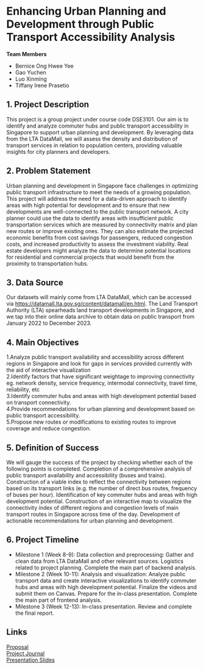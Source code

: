 # Enhancing Urban Planning and Development through Public Transport Accessibility Analysis

**Team Members**
- Bernice Ong Hwee Yee
- Gao Yuchen
- Luo Xinming
- Tiffany Irene Prasetio

## 1. Project Description
This project is a group project under course code DSE3101. Our aim is to identify and analyze commuter hubs and public transport accessibility in Singapore to support urban planning and development. By leveraging data from the LTA DataMall, we will assess the density and distribution of transport services in relation to population centers, providing valuable insights for city planners and developers. 


## 2. Problem Statement
Urban planning and development in Singapore face challenges in optimizing public transport infrastructure to meet the needs of a growing population. This project will address the need for a data-driven approach to identify areas with high potential for development and to ensure that new developments are well-connected to the public transport network.
A city planner could use the data to identify areas with insufficient public transportation services which are measured  by connectivity matrix and plan new routes or improve existing ones. They can also estimate the projected economic benefits from cost savings for passengers, reduced congestion costs, and increased productivity to assess the investment viability. 
Real estate developers might analyze the data to determine potential locations for residential and commercial projects that would benefit from the proximity to transportation hubs.
 
## 3. Data Source
Our datasets will mainly come from LTA DataMall, which can be accessed via https://datamall.lta.gov.sg/content/datamall/en.html. The Land Transport Authority (LTA) spearheads land transport developments in Singapore, and we tap into their online data archive to obtain data on public transport from January 2022 to December 2023. 

## 4. Main Objectives
1.Analyze public transport availability and accessibility across different regions in Singapore and look for gaps in services provided currently with the aid of interactive visualization \
2.Identify factors that have significant weightage to improving connectivity eg. network density, service frequency, intermodal connectivity, travel time, reliability, etc \
3.Identify commuter hubs and areas with high development potential based on transport connectivity.\
4.Provide recommendations for urban planning and development based on public transport accessibility.\
5.Propose new routes or modifications to existing routes to improve coverage and reduce congestion.


## 5. Definition of Success
We will gauge the success of the project by checking whether each of the following points is completed. 
Completion of a comprehensive analysis of public transport availability and accessibility (buses and trains).
Construction of a viable index to reflect the connectivity between regions based on its transport links (e.g. the number of direct bus routes, frequency of buses per hour).
Identification of key commuter hubs and areas with high development potential.
Construction of an interactive map to visualize the connectivity index of different regions and congestion levels of main transport routes in Singapore across time of the day.
Development of actionable recommendations for urban planning and development.


## 6. Project Timeline
- Milestone 1 (Week 8-9): Data collection and preprocessing: Gather and clean data from LTA DataMall and other relevant sources. Logistics related to project planning. Complete the main part of backend analysis. 
- Milestone 2 (Week 10-11): Analysis and visualization: Analyze public transport data and create interactive visualizations to identify commuter hubs and areas with high development potential. Finalize the videos and submit them on Canvas. Prepare for the in-class presentation. Complete the main part of frontend analysis. 
- Milestone 3 (Week 12-13): In-class presentation. Review and complete the final report. 

## Links
[Proposal](https://docs.google.com/document/d/1Rkk9R01Y3jouLnso1FWMFEfWWeDm70d52EWLyjCjkN0/edit)  
[Project Journal](https://docs.google.com/document/d/1KGUR0AjU_-qRQ1V9_KZUK9jvvysmgQItazL7bBX8p4k/edit)  
[Presentation Slides](https://docs.google.com/presentation/d/1V7o_LOmEEwV4NmvkGBOUjGETUEeECNjTOqy2Nqnfvh8/edit#slide=id.g2c95d7e93f3_0_3645)